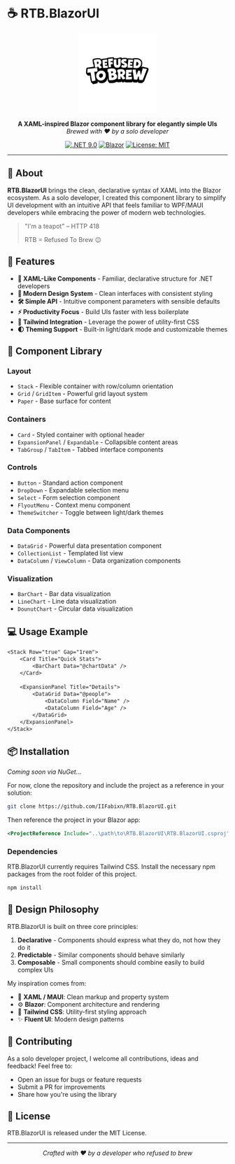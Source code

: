 # ☕ RTB.BlazorUI

<div align="center">
  <img src="./wwwroot/rtb_logo.svg" alt="RTB Logo" width="180">
</div>

<p align="center">
  <strong>A XAML-inspired Blazor component library for elegantly simple UIs</strong><br>
  <em>Brewed with ❤️ by a solo developer</em>
</p>

<div align="center">
  
[![.NET 9.0](https://img.shields.io/badge/.NET-9.0-512BD4)](https://dotnet.microsoft.com/download)
[![Blazor](https://img.shields.io/badge/Blazor-Web-5C2D91)](https://dotnet.microsoft.com/apps/aspnet/web-apps/blazor)
[![License: MIT](https://img.shields.io/badge/License-MIT-yellow.svg)](https://opensource.org/licenses/MIT)
  
</div>

<hr>

## 🌟 About

**RTB.BlazorUI** brings the clean, declarative syntax of XAML into the Blazor ecosystem. As a solo developer, I created this component library to simplify UI development with an intuitive API that feels familiar to WPF/MAUI developers while embracing the power of modern web technologies.

> "I'm a teapot" – HTTP 418 
>
> RTB = Refused To Brew 😉

## 🚀 Features

- **🧩 XAML-Like Components** - Familiar, declarative structure for .NET developers
- **🎨 Modern Design System** - Clean interfaces with consistent styling
- **🛠️ Simple API** - Intuitive component parameters with sensible defaults
- **⚡ Productivity Focus** - Build UIs faster with less boilerplate
- **🔄 Tailwind Integration** - Leverage the power of utility-first CSS
- **🌓 Theming Support** - Built-in light/dark mode and customizable themes

## 🧰 Component Library

### Layout
- `Stack` - Flexible container with row/column orientation
- `Grid` / `GridItem` - Powerful grid layout system
- `Paper` - Base surface for content

### Containers
- `Card` - Styled container with optional header
- `ExpansionPanel` / `Expandable` - Collapsible content areas
- `TabGroup` / `TabItem` - Tabbed interface components

### Controls
- `Button` - Standard action component
- `DropDown` - Expandable selection menu 
- `Select` - Form selection component
- `FlyoutMenu` - Context menu component
- `ThemeSwitcher` - Toggle between light/dark themes

### Data Components
- `DataGrid` - Powerful data presentation component
- `CollectionList` - Templated list view
- `DataColumn` / `ViewColumn` - Data organization components

### Visualization
- `BarChart` - Bar data visualization
- `LineChart` - Line data visualization
- `DounutChart` - Circular data visualization

## 💻 Usage Example

```razor
<Stack Row="true" Gap="1rem">
    <Card Title="Quick Stats">
        <BarChart Data="@chartData" />
    </Card>
    
    <ExpansionPanel Title="Details">
        <DataGrid Data="@people">
            <DataColumn Field="Name" />
            <DataColumn Field="Age" />
        </DataGrid>
    </ExpansionPanel>
</Stack>
```

## 📦 Installation

_Coming soon via NuGet..._

For now, clone the repository and include the project as a reference in your solution:

```bash
git clone https://github.com/IIFabixn/RTB.BlazorUI.git
```

Then reference the project in your Blazor app:

```xml
<ProjectReference Include="..\path\to\RTB.BlazorUI\RTB.BlazorUI.csproj" />
```

### Dependencies

RTB.BlazorUI currently requires Tailwind CSS. 
Install the necessary npm packages from the root folder of this project.
```bash
npm install
```

## 🧠 Design Philosophy

RTB.BlazorUI is built on three core principles:

1. **Declarative** - Components should express what they do, not how they do it
2. **Predictable** - Similar components should behave similarly
3. **Composable** - Small components should combine easily to build complex UIs

My inspiration comes from:
- 🧱 **XAML / MAUI**: Clean markup and property system
- ⚙️ **Blazor**: Component architecture and rendering
- 🎨 **Tailwind CSS**: Utility-first styling approach
- ✨ **Fluent UI**: Modern design patterns

## 🤝 Contributing

As a solo developer project, I welcome all contributions, ideas and feedback! Feel free to:

- Open an issue for bugs or feature requests
- Submit a PR for improvements
- Share how you're using the library

## 📄 License

RTB.BlazorUI is released under the MIT License.

<hr>

<p align="center">
  <i>Crafted with ❤ by a developer who refused to brew</i>
</p>